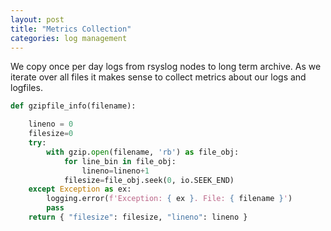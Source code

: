 ```yaml
---
layout: post
title: "Metrics Collection"
categories: log management
---
```


We copy once per day logs from rsyslog nodes to long term archive. As we iterate over all files it makes sense to collect metrics about our logs and logfiles. 

```python
def gzipfile_info(filename):

    lineno = 0
    filesize=0
    try:
        with gzip.open(filename, 'rb') as file_obj:
            for line_bin in file_obj:
                lineno=lineno+1
            filesize=file_obj.seek(0, io.SEEK_END)
    except Exception as ex:
        logging.error(f'Exception: { ex }. File: { filename }')
        pass
    return { "filesize": filesize, "lineno": lineno }
```
